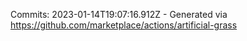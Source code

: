 Commits: 2023-01-14T19:07:16.912Z - Generated via https://github.com/marketplace/actions/artificial-grass
<br>
